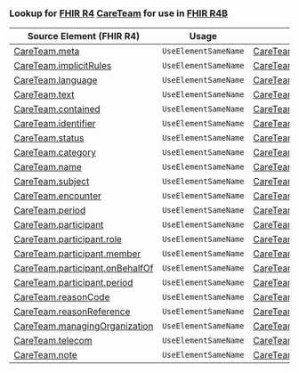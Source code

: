 ### Lookup for [FHIR R4](https://hl7.org/fhir/R4/) [CareTeam](https://hl7.org/fhir/R4/CareTeam.html) for use in [FHIR R4B](https://hl7.org/fhir/R4B/)

| Source Element (FHIR R4) | Usage | Target |
| -------------- | ----- | ------ |
| [CareTeam.meta](https://hl7.org/fhir/R4/CareTeam.html#resource) | `UseElementSameName` | [CareTeam.meta](https://hl7.org/fhir/R4B/CareTeam.html#resource) |
| [CareTeam.implicitRules](https://hl7.org/fhir/R4/CareTeam.html#resource) | `UseElementSameName` | [CareTeam.implicitRules](https://hl7.org/fhir/R4B/CareTeam.html#resource) |
| [CareTeam.language](https://hl7.org/fhir/R4/CareTeam.html#resource) | `UseElementSameName` | [CareTeam.language](https://hl7.org/fhir/R4B/CareTeam.html#resource) |
| [CareTeam.text](https://hl7.org/fhir/R4/CareTeam.html#resource) | `UseElementSameName` | [CareTeam.text](https://hl7.org/fhir/R4B/CareTeam.html#resource) |
| [CareTeam.contained](https://hl7.org/fhir/R4/CareTeam.html#resource) | `UseElementSameName` | [CareTeam.contained](https://hl7.org/fhir/R4B/CareTeam.html#resource) |
| [CareTeam.identifier](https://hl7.org/fhir/R4/CareTeam.html#resource) | `UseElementSameName` | [CareTeam.identifier](https://hl7.org/fhir/R4B/CareTeam.html#resource) |
| [CareTeam.status](https://hl7.org/fhir/R4/CareTeam.html#resource) | `UseElementSameName` | [CareTeam.status](https://hl7.org/fhir/R4B/CareTeam.html#resource) |
| [CareTeam.category](https://hl7.org/fhir/R4/CareTeam.html#resource) | `UseElementSameName` | [CareTeam.category](https://hl7.org/fhir/R4B/CareTeam.html#resource) |
| [CareTeam.name](https://hl7.org/fhir/R4/CareTeam.html#resource) | `UseElementSameName` | [CareTeam.name](https://hl7.org/fhir/R4B/CareTeam.html#resource) |
| [CareTeam.subject](https://hl7.org/fhir/R4/CareTeam.html#resource) | `UseElementSameName` | [CareTeam.subject](https://hl7.org/fhir/R4B/CareTeam.html#resource) |
| [CareTeam.encounter](https://hl7.org/fhir/R4/CareTeam.html#resource) | `UseElementSameName` | [CareTeam.encounter](https://hl7.org/fhir/R4B/CareTeam.html#resource) |
| [CareTeam.period](https://hl7.org/fhir/R4/CareTeam.html#resource) | `UseElementSameName` | [CareTeam.period](https://hl7.org/fhir/R4B/CareTeam.html#resource) |
| [CareTeam.participant](https://hl7.org/fhir/R4/CareTeam.html#resource) | `UseElementSameName` | [CareTeam.participant](https://hl7.org/fhir/R4B/CareTeam.html#resource) |
| [CareTeam.participant.role](https://hl7.org/fhir/R4/CareTeam.html#resource) | `UseElementSameName` | [CareTeam.participant.role](https://hl7.org/fhir/R4B/CareTeam.html#resource) |
| [CareTeam.participant.member](https://hl7.org/fhir/R4/CareTeam.html#resource) | `UseElementSameName` | [CareTeam.participant.member](https://hl7.org/fhir/R4B/CareTeam.html#resource) |
| [CareTeam.participant.onBehalfOf](https://hl7.org/fhir/R4/CareTeam.html#resource) | `UseElementSameName` | [CareTeam.participant.onBehalfOf](https://hl7.org/fhir/R4B/CareTeam.html#resource) |
| [CareTeam.participant.period](https://hl7.org/fhir/R4/CareTeam.html#resource) | `UseElementSameName` | [CareTeam.participant.period](https://hl7.org/fhir/R4B/CareTeam.html#resource) |
| [CareTeam.reasonCode](https://hl7.org/fhir/R4/CareTeam.html#resource) | `UseElementSameName` | [CareTeam.reasonCode](https://hl7.org/fhir/R4B/CareTeam.html#resource) |
| [CareTeam.reasonReference](https://hl7.org/fhir/R4/CareTeam.html#resource) | `UseElementSameName` | [CareTeam.reasonReference](https://hl7.org/fhir/R4B/CareTeam.html#resource) |
| [CareTeam.managingOrganization](https://hl7.org/fhir/R4/CareTeam.html#resource) | `UseElementSameName` | [CareTeam.managingOrganization](https://hl7.org/fhir/R4B/CareTeam.html#resource) |
| [CareTeam.telecom](https://hl7.org/fhir/R4/CareTeam.html#resource) | `UseElementSameName` | [CareTeam.telecom](https://hl7.org/fhir/R4B/CareTeam.html#resource) |
| [CareTeam.note](https://hl7.org/fhir/R4/CareTeam.html#resource) | `UseElementSameName` | [CareTeam.note](https://hl7.org/fhir/R4B/CareTeam.html#resource) |
